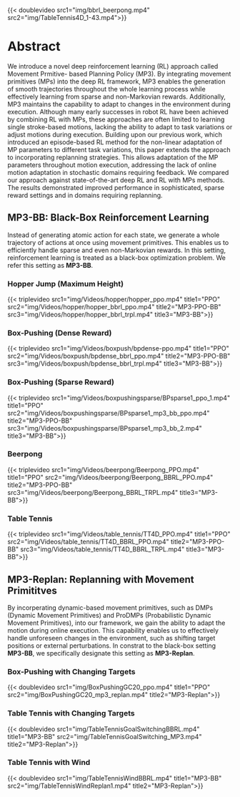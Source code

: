 ###

[//]: # ({{<image src1="logos/Logo_KIT.svg" src2= "logos/IRL_Logo_Light_blue.svg" src3="logos/canvas.png">}})
{{< doublevideo src1="img/bbrl_beerpong.mp4" src2="img/TableTennis4D_1-43.mp4">}}
# Abstract
We introduce a novel deep reinforcement learning (RL) approach called Movement Prmitive-
based Planning Policy (MP3). By integrating movement primitives (MPs) into the deep RL
framework, MP3 enables the generation of smooth trajectories throughout the whole learning 
process while effectively learning from sparse and non-Markovian rewards. Additionally,
MP3 maintains the capability to adapt to changes in the environment during execution.
Although many early successes in robot RL have been achieved by combining RL with
MPs, these approaches are often limited to learning single stroke-based motions, lacking
the ability to adapt to task variations or adjust motions during execution. Building upon
our previous work, which introduced an episode-based RL method for the non-linear adaptation of 
MP parameters to different task variations, this paper extends the approach to
incorporating replanning strategies. This allows adaptation of the MP parameters throughout 
motion execution, addressing the lack of online motion adaptation in stochastic domains
requiring feedback. We compared our approach against state-of-the-art deep RL and RL
with MPs methods. The results demonstrated improved performance in sophisticated,
sparse reward settings and in domains requiring replanning.


## MP3-BB: Black-Box Reinforcement Learning
Instead of generating atomic action for each state, we generate a whole trajectory of actions at once using movement primitives.
This enables us to efficiently handle sparse and even non-Markovian rewards. In this setting, reinforcement learning is treated
as a black-box optimization problem. We refer this setting as **MP3-BB**.
### Hopper Jump (Maximum Height)
{{< triplevideo src1="img/Videos/hopper/hopper_ppo.mp4" title1="PPO" 
                src2="img/Videos/hopper/hopper_bbrl_ppo.mp4" title2="MP3-PPO-BB"
                src3="img/Videos/hopper/hopper_bbrl_trpl.mp4" title3="MP3-BB">}}
### Box-Pushing (Dense Reward)
{{< triplevideo src1="img/Videos/boxpush/bpdense-ppo.mp4" title1="PPO" 
                src2="img/Videos/boxpush/bpdense_bbrl_ppo.mp4" title2="MP3-PPO-BB"
                src3="img/Videos/boxpush/bpdense_bbrl_trpl.mp4" title3="MP3-BB">}}
### Box-Pushing (Sparse Reward)
{{< triplevideo src1="img/Videos/boxpushingsparse/BPsparse1_ppo_1.mp4" title1="PPO" 
                src2="img/Videos/boxpushingsparse/BPsparse1_mp3_bb_ppo.mp4" title2="MP3-PPO-BB"
                src3="img/Videos/boxpushingsparse/BPsparse1_mp3_bb_2.mp4" title3="MP3-BB">}}
### Beerpong
{{< triplevideo src1="img/Videos/beerpong/Beerpong_PPO.mp4" title1="PPO" 
                src2="img/Videos/beerpong/Beerpong_BBRL_PPO.mp4" title2="MP3-PPO-BB"
                src3="img/Videos/beerpong/Beerpong_BBRL_TRPL.mp4" title3="MP3-BB">}}
### Table Tennis
{{< triplevideo src1="img/Videos/table_tennis/TT4D_PPO.mp4" title1="PPO" 
                src2="img/Videos/table_tennis/TT4D_BBRL_PPO.mp4" title2="MP3-PPO-BB"
                src3="img/Videos/table_tennis/TT4D_BBRL_TRPL.mp4" title3="MP3-BB">}}
## MP3-Replan: Replanning with Movement Primititves
By incorperating dynamic-based movement primitives, such as DMPs (Dynamic Movement Primitives) and ProDMPs (Probabilistic Dynamic Movement Primitives),
into our framework, we gain the ability to adapt the motion during online execution. This capability enables us to effectively 
handle unforeseen changes in the environment, such as shifting target positions or external perturbations. 
In constrat to the black-box setting **MP3-BB**, we specifically designate this setting as **MP3-Replan**.
### Box-Pushing with Changing Targets
{{< doublevideo src1="img/BoxPushingGC20_ppo.mp4" title1="PPO" 
    src2="img/BoxPushingGC20_mp3_replan.mp4" title2="MP3-Replan">}}
### Table Tennis with Changing Targets
{{< doublevideo src1="img/TableTennisGoalSwitchingBBRL.mp4" title1="MP3-BB" 
    src2="img/TableTennisGoalSwitching_MP3.mp4" title2="MP3-Replan">}}
### Table Tennis with Wind
{{< doublevideo src1="img/TableTennisWindBBRL.mp4" title1="MP3-BB" 
    src2="img/TableTennisWindReplan1.mp4" title2="MP3-Replan">}}

[//]: # (## Citation)

[//]: # (If you find our work useful, please consider citing:)

[//]: # (```BibTeX)

[//]: # (@INPROCEEDINGS{Li2023Curriculum,)

[//]: # (  author = {Li, Maximilian Xiling )

[//]: # (            and Celik, Onur )

[//]: # (            and Becker, Philipp )

[//]: # (            and Blessing, Denis )

[//]: # (            and Lioutikov, Rudolf )

[//]: # (            and Neumann, Gerhard},)

[//]: # (  title  = {Curriculum-Based Imitation of Versatile Skills},)

[//]: # (  booktitle={2023 International Conference on Robotics and Automation &#40;ICRA&#41;},)

[//]: # (  year   = {2023},)

[//]: # (})

[//]: # (```)